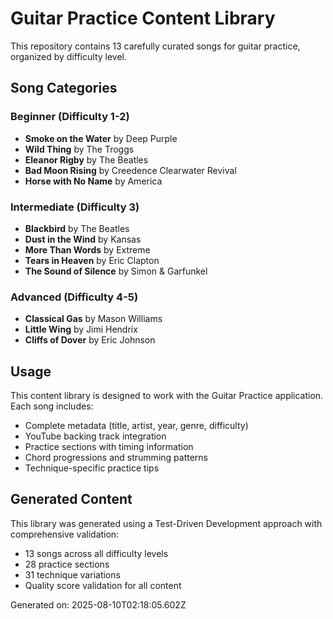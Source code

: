 # Guitar Practice Content Library

This repository contains 13 carefully curated songs for guitar practice, organized by difficulty level.

## Song Categories

### Beginner (Difficulty 1-2)
- **Smoke on the Water** by Deep Purple
- **Wild Thing** by The Troggs
- **Eleanor Rigby** by The Beatles
- **Bad Moon Rising** by Creedence Clearwater Revival
- **Horse with No Name** by America

### Intermediate (Difficulty 3)
- **Blackbird** by The Beatles
- **Dust in the Wind** by Kansas
- **More Than Words** by Extreme
- **Tears in Heaven** by Eric Clapton
- **The Sound of Silence** by Simon & Garfunkel

### Advanced (Difficulty 4-5)
- **Classical Gas** by Mason Williams
- **Little Wing** by Jimi Hendrix
- **Cliffs of Dover** by Eric Johnson

## Usage

This content library is designed to work with the Guitar Practice application. Each song includes:

- Complete metadata (title, artist, year, genre, difficulty)
- YouTube backing track integration
- Practice sections with timing information
- Chord progressions and strumming patterns
- Technique-specific practice tips

## Generated Content

This library was generated using a Test-Driven Development approach with comprehensive validation:
- 13 songs across all difficulty levels
- 28 practice sections
- 31 technique variations
- Quality score validation for all content

Generated on: 2025-08-10T02:18:05.602Z
